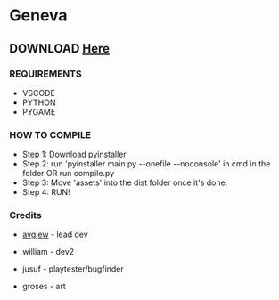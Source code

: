 # Geneva
## DOWNLOAD [Here](https://maxorr.itch.io/geneva)

### REQUIREMENTS
- VSCODE
- PYTHON
- PYGAME
### HOW TO COMPILE
- Step 1: Download pyinstaller
- Step 2: run 'pyinstaller main.py --onefile --noconsole' in cmd in the folder OR run compile.py
- Step 3: Move 'assets' into the dist folder once it's done.
- Step 4: RUN!

### Credits
- [avgjew](https://maxor.xyz) - lead dev

- william - dev2

- jusuf - playtester/bugfinder

- groses - art

